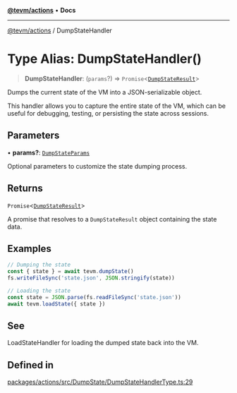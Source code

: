 [**@tevm/actions**](../README.md) • **Docs**

***

[@tevm/actions](../globals.md) / DumpStateHandler

# Type Alias: DumpStateHandler()

> **DumpStateHandler**: (`params`?) => `Promise`\<[`DumpStateResult`](DumpStateResult.md)\>

Dumps the current state of the VM into a JSON-serializable object.

This handler allows you to capture the entire state of the VM, which can be useful for
debugging, testing, or persisting the state across sessions.

## Parameters

• **params?**: [`DumpStateParams`](DumpStateParams.md)

Optional parameters to customize the state dumping process.

## Returns

`Promise`\<[`DumpStateResult`](DumpStateResult.md)\>

A promise that resolves to a `DumpStateResult` object containing the state data.

## Examples

```typescript
// Dumping the state
const { state } = await tevm.dumpState()
fs.writeFileSync('state.json', JSON.stringify(state))
```

```typescript
// Loading the state
const state = JSON.parse(fs.readFileSync('state.json'))
await tevm.loadState({ state })
```

## See

LoadStateHandler for loading the dumped state back into the VM.

## Defined in

[packages/actions/src/DumpState/DumpStateHandlerType.ts:29](https://github.com/evmts/tevm-monorepo/blob/main/packages/actions/src/DumpState/DumpStateHandlerType.ts#L29)
